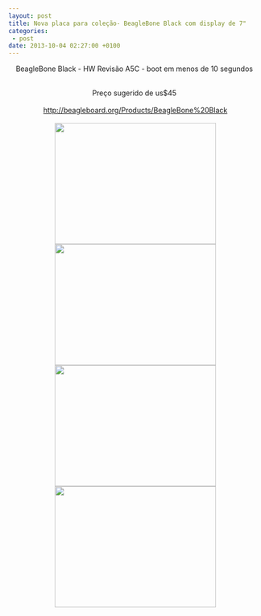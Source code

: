 ```yaml
---
layout: post
title: Nova placa para coleção- BeagleBone Black com display de 7"
categories:
 - post
date: 2013-10-04 02:27:00 +0100
---
```


<div class="separator" style="clear: both; text-align: center;">
BeagleBone Black - HW Revisão A5C - boot em menos de 10 segundos&nbsp;</div>

<a name="more"></a>  

<div class="separator" style="clear: both; text-align: center;">
<br/></div>

<div class="separator" style="clear: both; text-align: center;">
Preço sugerido de us$45&nbsp;</div>

<div class="separator" style="clear: both; text-align: center;">
<br/></div>

<div class="separator" style="clear: both; text-align: center;">
<a href="http://beagleboard.org/Products/BeagleBone%20Black">http://beagleboard.org/Products/BeagleBone%20Black</a></div>

<div class="separator" style="clear: both; text-align: center;">
<br/></div>

<div class="separator" style="clear: both; text-align: center;">
<a href="http://1.bp.blogspot.com/-IHbFHL0ZWBw/Uk4Ymwu5mvI/AAAAAAAAl6g/aSv0erXKi1I/s1600/IMG_20131003_101049.jpg" imageanchor="1" style="margin-left: 1em; margin-right: 1em;"><img border="0" height="240" src="http://1.bp.blogspot.com/-IHbFHL0ZWBw/Uk4Ymwu5mvI/AAAAAAAAl6g/aSv0erXKi1I/s320/IMG_20131003_101049.jpg" width="320"/></a></div>

<div class="separator" style="clear: both; text-align: center;">
<a href="http://1.bp.blogspot.com/-bsrwVB7CLoI/Uk4YmwqeYSI/AAAAAAAAl6g/Qd9e6g4kakk/s1600/IMG_20131003_101144.jpg" imageanchor="1" style="margin-left: 1em; margin-right: 1em;"><img border="0" height="240" src="http://1.bp.blogspot.com/-bsrwVB7CLoI/Uk4YmwqeYSI/AAAAAAAAl6g/Qd9e6g4kakk/s320/IMG_20131003_101144.jpg" width="320"/></a></div>

  

<div class="separator" style="clear: both; text-align: center;">
<a href="http://1.bp.blogspot.com/-TeB_k1Hua_E/Uk4YmyWRwnI/AAAAAAAAl6g/tX-aWkTzCks/s1600/IMG_20131003_101052.jpg" imageanchor="1" style="margin-left: 1em; margin-right: 1em;"><img border="0" height="240" src="http://1.bp.blogspot.com/-TeB_k1Hua_E/Uk4YmyWRwnI/AAAAAAAAl6g/tX-aWkTzCks/s320/IMG_20131003_101052.jpg" width="320"/></a></div>

  

  

<div class="separator" style="clear: both; text-align: center;">
<a href="http://2.bp.blogspot.com/-T-I3W2STsfs/Uk4Ym1epvvI/AAAAAAAAl6g/efqnjVNAe5k/s1600/IMG_20131003_101153.jpg" imageanchor="1" style="margin-left: 1em; margin-right: 1em;"><img border="0" height="240" src="http://2.bp.blogspot.com/-T-I3W2STsfs/Uk4Ym1epvvI/AAAAAAAAl6g/efqnjVNAe5k/s320/IMG_20131003_101153.jpg" width="320"/></a></div>

  